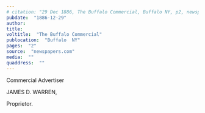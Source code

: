 ```yaml
---
# citation: "29 Dec 1886, The Buffalo Commercial, Buffalo NY, p2, newspapers.com."
pubdate:  "1886-12-29"
author: 
title: 
voltitle:  "The Buffalo Commercial"
publocation:  "Buffalo  NY"
pages:  "2"
source:  "newspapers.com"
media:  ""
quaddress:  ""
---
```

Commercial Advertiser

JAMES D. WARREN,

Proprietor.

